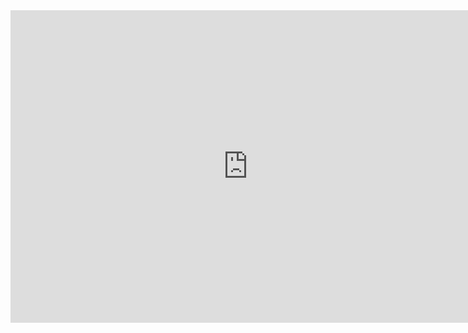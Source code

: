 <iframe src="https://docs.google.com/forms/d/1jRg6JMX9Z3F8DYgxZIYODwG_cbz3KgIl4IyzUx31CP8/viewform?embedded=true" width="760" height="500" frameborder="0" marginheight="0" marginwidth="0">Загрузка...</iframe>




